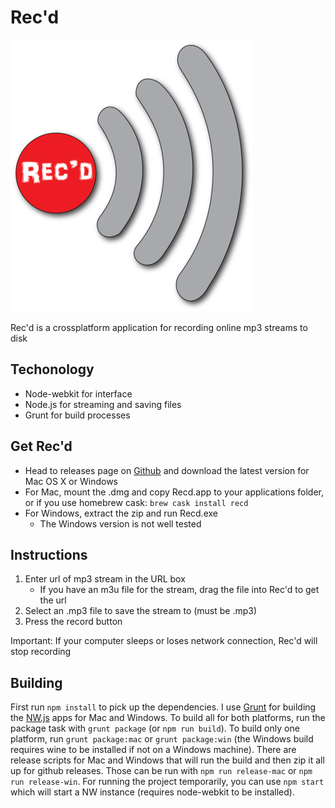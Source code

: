# Rec'd

![Rec'd](icons/recd_small.png)

Rec'd is a crossplatform application for recording online mp3 streams to disk

## Techonology
 
 - Node-webkit for interface
 - Node.js for streaming and saving files
 - Grunt for build processes

## Get Rec'd

 - Head to releases page on [Github](https://github.com/aeewhite/Recd/releases) and download the latest version for Mac OS X or Windows
 - For Mac, mount the .dmg and copy Recd.app to your applications folder, or if you use homebrew cask: `brew cask install recd`
 - For Windows, extract the zip and run Recd.exe
	 - The Windows version is not well tested

## Instructions

 1. Enter url of mp3 stream in the URL box
	 - If you have an m3u file for the stream, drag the file into Rec'd to get the url
 2. Select an .mp3 file to save the stream to (must be .mp3)
 3. Press the record button

Important: If your computer sleeps or loses network connection, Rec'd will stop recording
 

## Building

First run `npm install` to pick up the dependencies. I use [Grunt](http://gruntjs.com/) for building the [NW.js](https://github.com/nwjs/nw.js) apps for Mac and Windows. To build all for both platforms, run the package task with `grunt package` (or `npm run build`). To build only one platform, run `grunt package:mac` or `grunt package:win` (the Windows build requires wine to be installed if not on a Windows machine). There are release scripts for Mac and Windows that will run the build and then zip it all up for github releases. Those can be run with `npm run release-mac` or `npm run release-win`. For running the project temporarily, you can use `npm start` which will start a NW instance (requires node-webkit to be installed).

